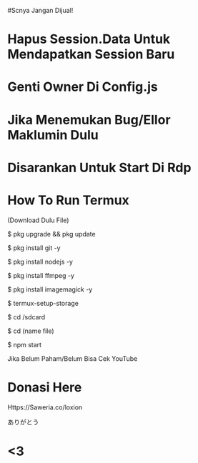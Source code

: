 #Scnya Jangan Dijual!

# Hapus Session.Data Untuk Mendapatkan Session Baru

# Genti Owner Di Config.js

# Jika Menemukan Bug/Ellor Maklumin Dulu

# Disarankan Untuk Start Di Rdp

# How To Run Termux

(Download Dulu File)

$ pkg upgrade && pkg update

$ pkg install git -y

$ pkg install nodejs -y

$ pkg install ffmpeg -y

$ pkg install imagemagick -y

$ termux-setup-storage

$ cd /sdcard

$ cd (name file)

$ npm start

Jika Belum Paham/Belum Bisa Cek YouTube

# Donasi Here
Https://Saweria.co/loxion

ありがとう 

# <3
